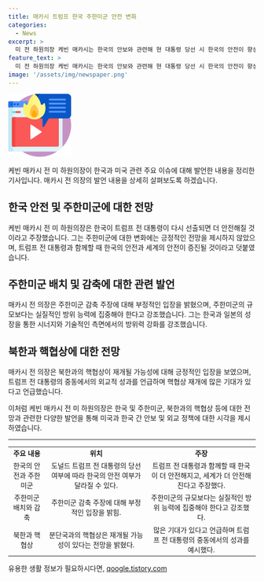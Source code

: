 ```yaml
---
title: 매카시 트럼프 한국 주한미군 안전 변화
categories:
  - News
excerpt: >
  미 전 하원의장 케빈 매카시는 한국의 안보와 관련해 현 대통령 당선 시 한국의 안전이 향상될 것이라 주장했으며, 주한미군 감축 주장에 대해 부정적인 입장을 표명했다. 그는 주한미군의 규모보다는 실질적인 방위 능력에 집중해야 한다고 강조했고, 북한과의 핵협상 재개 가능성에 대해서는 긍정적인 입장을 보였다. 또한, 전 대통령이 중동에서 미국이 얻을 수 있었던 것을 언급하며 북한과의 핵협상을 재개할 가능성이 있다고 언급했다.
feature_text: >
  미 전 하원의장 케빈 매카시는 한국의 안보와 관련해 현 대통령 당선 시 한국의 안전이 향상될 것이라 주장했으며, 주한미군 감축 주장에 대해 부정적인 입장을 표명했다. 그는 주한미군의 규모보다는 실질적인 방위 능력에 집중해야 한다고 강조했고, 북한과의 핵협상 재개 가능성에 대해서는 긍정적인 입장을 보였다. 또한, 전 대통령이 중동에서 미국이 얻을 수 있었던 것을 언급하며 북한과의 핵협상을 재개할 가능성이 있다고 언급했다.
image: '/assets/img/newspaper.png'
---
```


<p><img src="/assets/img/news.png" alt="rentncar 속보" /></p>

<p data-ke-size="size16">케빈 매카시 전 미 하원의장이 한국과 미국 관련 주요 이슈에 대해 발언한 내용을 정리한 기사입니다. 매카시 전 의장의 발언 내용을 상세히 살펴보도록 하겠습니다.</p>

<h2 data-ke-size="size26">한국 안전 및 주한미군에 대한 전망</h2>

<p data-ke-size="size16">케빈 매카시 전 미 하원의장은 한국이 트럼프 전 대통령이 다시 선출되면 더 안전해질 것이라고 주장했습니다. 그는 주한미군에 대한 변화에는 긍정적인 전망을 제시하지 않았으며, 트럼프 전 대통령과 함께할 때 한국의 안전과 세계의 안전이 증진될 것이라고 덧붙였습니다.</p>

<h2 data-ke-size="size26">주한미군 배치 및 감축에 대한 관련 발언</h2>

<p data-ke-size="size16">매카시 전 의장은 주한미군 감축 주장에 대해 부정적인 입장을 밝혔으며, 주한미군의 규모보다는 실질적인 방위 능력에 집중해야 한다고 강조했습니다. 그는 한국과 일본의 성장을 통한 시너지와 기술적인 측면에서의 방위력 강화를 강조했습니다.</p>

<h2 data-ke-size="size26">북한과 핵협상에 대한 전망</h2>

<p data-ke-size="size16">매카시 전 의장은 북한과의 핵협상이 재개될 가능성에 대해 긍정적인 입장을 보였으며, 트럼프 전 대통령의 중동에서의 외교적 성과를 언급하며 핵협상 재개에 많은 기대가 있다고 언급했습니다.</p>

<p data-ke-size="size16">이처럼 케빈 매카시 전 미 하원의장은 한국 및 주한미군, 북한과의 핵협상 등에 대한 전망과 관련한 다양한 발언을 통해 미국과 한국 간 안보 및 외교 정책에 대한 시각을 제시하였습니다.</p>

<hr>

<table>
  <tbody>
    <tr>
      <td style="text-align: center; height: 17px;"><b>주요 내용</b></td>
      <td style="text-align: center; height: 17px;"><b>위치</b></td>
      <td style="text-align: center; height: 17px;"><b>주장</b></td>
    </tr>
    <tr>
      <td style="text-align: center;">한국의 안전과 주한미군</td>
      <td style="text-align: center;">도널드 트럼프 전 대통령의 당선 여부에 따라 한국의 안전 여부가 달라질 수 있다.</td>
      <td style="text-align: center;">트럼프 전 대통령과 함께할 때 한국이 더 안전해지고, 세계가 더 안전해진다고 주장했다.</td>
    </tr>
    <tr>
      <td style="text-align: center;">주한미군 배치와 감축</td>
      <td style="text-align: center;">주한미군 감축 주장에 대해 부정적인 입장을 밝힘.</td>
      <td style="text-align: center;">주한미군의 규모보다는 실질적인 방위 능력에 집중해야 한다고 강조했다.</td>
    </tr>
    <tr>
      <td style="text-align: center;">북한과 핵협상</td>
      <td style="text-align: center;">분단국과의 핵협상은 재개될 가능성이 있다는 전망을 밝혔다.</td>
      <td style="text-align: center;">많은 기대가 있다고 언급하며 트럼프 전 대통령의 중동에서의 성과를 예시했다.</td>
    </tr>
  </tbody>
</table>
유용한 생활 정보가 필요하시다면, <a href="https://qoogle.tistory.com" rel="dofollow">qoogle.tistory.com</a>


